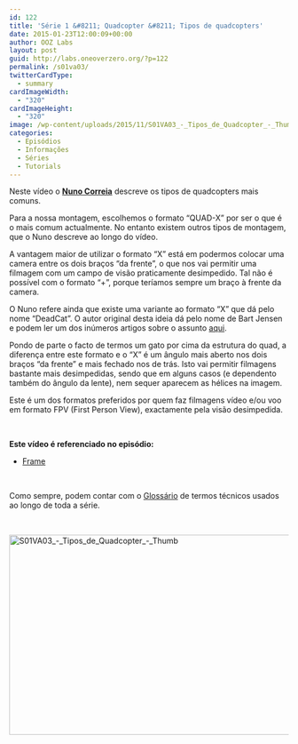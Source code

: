 ```yaml
---
id: 122
title: 'Série 1 &#8211; Quadcopter &#8211; Tipos de quadcopters'
date: 2015-01-23T12:00:09+00:00
author: OOZ Labs
layout: post
guid: http://labs.oneoverzero.org/?p=122
permalink: /s01va03/
twitterCardType:
  - summary
cardImageWidth:
  - "320"
cardImageHeight:
  - "320"
image: /wp-content/uploads/2015/11/S01VA03_-_Tipos_de_Quadcopter_-_Thumb.jpg
categories:
  - Episódios
  - Informações
  - Séries
  - Tutorials
---
```

Neste vídeo o [**Nuno Correia**](http://labs.oneoverzero.org/equipa/nuno-correia/ "Nuno Correia") descreve os tipos de quadcopters mais comuns.

<p style="text-align: center;">
</p>

Para a nossa montagem, escolhemos o formato &#8220;QUAD-X&#8221; por ser o que é o mais comum actualmente. No entanto existem outros tipos de montagem, que o Nuno descreve ao longo do vídeo.

A vantagem maior de utilizar o formato &#8220;X&#8221; está em podermos colocar uma camera entre os dois braços &#8220;da frente&#8221;, o que nos vai permitir uma filmagem com um campo de visão praticamente desimpedido. Tal não é possível com o formato &#8220;+&#8221;, porque teríamos sempre um braço à frente da camera.

O Nuno refere ainda que existe uma variante ao formato &#8220;X&#8221; que dá pelo nome &#8220;DeadCat&#8221;. O autor original desta ideia dá pelo nome de Bart Jensen e podem ler um dos inúmeros artigos sobre o assunto <a title="Orvillecopter" href="http://www.themarysue.com/orville-cat-quadcopter/" target="_blank">aqui</a>.

Pondo de parte o facto de termos um gato por cima da estrutura do quad, a diferença entre este formato e o &#8220;X&#8221; é um ângulo mais aberto nos dois braços &#8220;da frente&#8221; e mais fechado nos de trás. Isto vai permitir filmagens bastante mais desimpedidas, sendo que em alguns casos (e dependento também do ângulo da lente), nem sequer aparecem as hélices na imagem.

Este é um dos formatos preferidos por quem faz filmagens vídeo e/ou voo em formato FPV (First Person View), exactamente pela visão desimpedida.

&nbsp;

**Este vídeo é referenciado no episódio:**

  * [Frame](http://labs.oneoverzero.org/s01e02/ "Série 1 – Quadcopter – Montagem da Frame")

&nbsp;

Como sempre, podem contar com o [Glossário](http://labs.oneoverzero.org/s01-glossary/ "Glossário") de termos técnicos usados ao longo de toda a série.

&nbsp;

[<img class="aligncenter size-large wp-image-251" src="http://labs.oneoverzero.org/wp-content/uploads/2015/11/S01VA03_-_Tipos_de_Quadcopter_-_Thumb-1024x576.jpg" alt="S01VA03_-_Tipos_de_Quadcopter_-_Thumb" width="640" height="360" srcset="http://labs.oneoverzero.org/wp-content/uploads/2015/11/S01VA03_-_Tipos_de_Quadcopter_-_Thumb-1024x576.jpg 1024w, http://labs.oneoverzero.org/wp-content/uploads/2015/11/S01VA03_-_Tipos_de_Quadcopter_-_Thumb-300x169.jpg 300w, http://labs.oneoverzero.org/wp-content/uploads/2015/11/S01VA03_-_Tipos_de_Quadcopter_-_Thumb-267x150.jpg 267w, http://labs.oneoverzero.org/wp-content/uploads/2015/11/S01VA03_-_Tipos_de_Quadcopter_-_Thumb.jpg 1280w" sizes="(max-width: 640px) 100vw, 640px" />](http://labs.oneoverzero.org/wp-content/uploads/2015/11/S01VA03_-_Tipos_de_Quadcopter_-_Thumb.jpg)